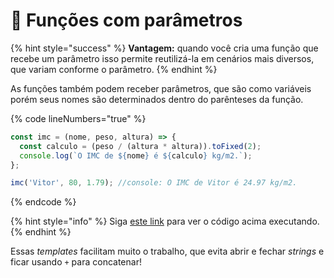 # 🔳 Funções com parâmetros

{% hint style="success" %}
**Vantagem:** quando você cria uma função que recebe um parâmetro isso permite reutilizá-la em cenários mais diversos, que variam conforme o parâmetro.
{% endhint %}

As funções também podem receber parâmetros, que são como variáveis porém seus nomes são determinados dentro do parênteses da função.

{% code lineNumbers="true" %}
```javascript
const imc = (nome, peso, altura) => {
  const calculo = (peso / (altura * altura)).toFixed(2);
  console.log(`O IMC de ${nome} é ${calculo} kg/m2.`);
};

imc('Vitor', 80, 1.79); //console: O IMC de Vitor é 24.97 kg/m2.
```
{% endcode %}

{% hint style="info" %}
Siga [este link](https://esta.la/wxQ) para ver o código acima executando.
{% endhint %}

Essas _templates_ facilitam muito o trabalho, que evita abrir e fechar _strings_ e ficar usando `+` para concatenar!
